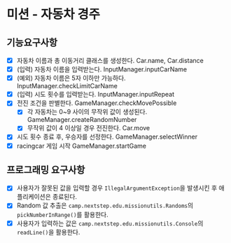 # 미션 - 자동차 경주

## 기능요구사항
- [x] 자동차 이름과 총 이동거리 클래스를 생성한다. Car.name, Car.distance
- [x] (입력) 자동차 이름을 입력받는다. InputManager.inputCarName
- [x] (예외) 자동차 이름은 5자 이하만 가능하다. InputManager.checkLimitCarName
- [x] (입력) 시도 횟수를 입력받는다.  InputManager.inputRepeat
- [x] 전진 조건을 판별한다. GameManager.checkMovePossible
    - [x] 각 자동차는 0~9 사이의 무작위 값이 생성된다. GameManager.createRandomNumber
    - [x] 무작위 값이 4 이상일 경우 전진한다. Car.move
- [x] 시도 횟수 종료 후, 우승자를 선정한다. GameManager.selectWinner
- [x] racingcar 게임 시작 GameManager.startGame

## 프로그래밍 요구사항
- [x] 사용자가 잘못된 값을 입력할 경우 `IllegalArgumentException`을 발생시킨 후 애플리케이션은 종료된다.
- [x] Random 값 추출은 `camp.nextstep.edu.missionutils.Randoms`의 `pickNumberInRange()`를 활용한다.
- [x] 사용자가 입력하는 값은 `camp.nextstep.edu.missionutils.Console`의 `readLine()`을 활용한다.

